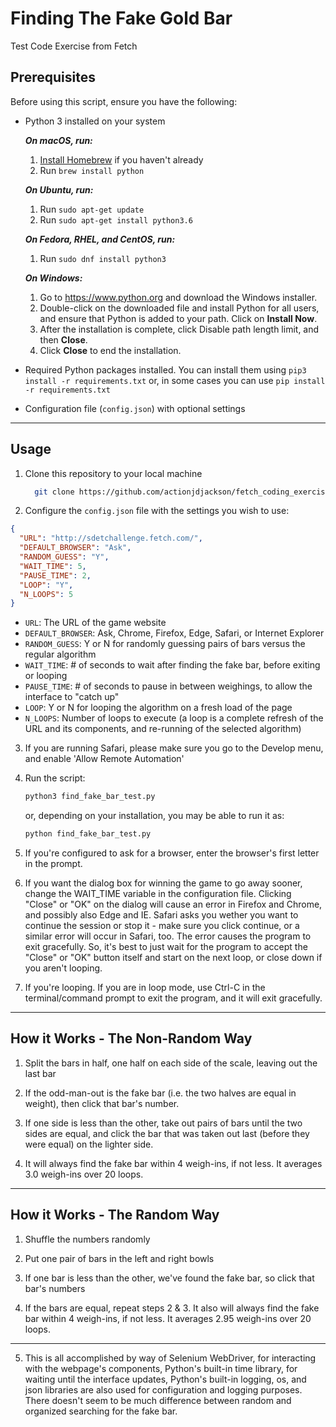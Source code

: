 # Finding The Fake Gold Bar

Test Code Exercise from Fetch

## Prerequisites

Before using this script, ensure you have the following:

- Python 3 installed on your system

    ***On macOS, run:***
    1. [Install Homebrew](https://brew.sh/#install) if you haven't already
    2. Run `brew install python`

    ***On Ubuntu, run:***
    1. Run `sudo apt-get update`
    2. Run `sudo apt-get install python3.6`

    ***On Fedora, RHEL, and CentOS, run:***
    1. Run `sudo dnf install python3`

    ***On Windows:***
    1. Go to <https://www.python.org> and download the Windows installer.
    2. Double-click on the downloaded file and install Python for all users,
    and ensure that Python is added to your path. Click on **Install Now**.
    3. After the installation is complete, click Disable path length limit,
    and then **Close**.
    4. Click **Close** to end the installation.

- Required Python packages installed. You can install them using `pip3 install -r requirements.txt` or, in some cases you can use `pip install -r requirements.txt`

- Configuration file (`config.json`) with optional settings

---

## Usage

1. Clone this repository to your local machine
    ```bash
      git clone https://github.com/actionjdjackson/fetch_coding_exercise
    ```
2. Configure the `config.json` file with the settings you wish to use:
  ```json
  {
    "URL": "http://sdetchallenge.fetch.com/",
    "DEFAULT_BROWSER": "Ask",
    "RANDOM_GUESS": "Y",
    "WAIT_TIME": 5,
    "PAUSE_TIME": 2,
    "LOOP": "Y",
    "N_LOOPS": 5
  }
  ```
  - `URL`: The URL of the game website
  - `DEFAULT_BROWSER`: Ask, Chrome, Firefox, Edge, Safari, or Internet Explorer
  - `RANDOM_GUESS`: Y or N for randomly guessing pairs of bars versus the regular algorithm
  - `WAIT_TIME`: # of seconds to wait after finding the fake bar, before exiting or looping
  - `PAUSE_TIME`: # of seconds to pause in between weighings, to allow the interface to "catch up"
  - `LOOP`: Y or N for looping the algorithm on a fresh load of the page
  - `N_LOOPS`: Number of loops to execute (a loop is a complete refresh of the URL and its components, and re-running of the selected algorithm)

3. If you are running Safari, please make sure you go to the Develop menu, and enable 'Allow Remote Automation'

4. Run the script:
    ```bash
    python3 find_fake_bar_test.py
    ```
    or, depending on your installation, you may be able to run it as:
    ```bash
    python find_fake_bar_test.py
    ```
5. If you're configured to ask for a browser, enter the browser's first letter in the prompt.

6. If you want the dialog box for winning the game to go away sooner, change the WAIT_TIME variable in the configuration file. Clicking "Close" or "OK" on the dialog will cause an error in Firefox and Chrome, and possibly also Edge and IE. Safari asks you wether you want to continue the session or stop it - make sure you click continue, or a similar error will occur in Safari, too. The error causes the program to exit gracefully. So, it's best to just wait for the program to accept the "Close" or "OK" button itself and start on the next loop, or close down if you aren't looping.

7. If you're looping. If you are in loop mode, use Ctrl-C in the terminal/command prompt to exit the program, and it will exit gracefully.

---

## How it Works - The Non-Random Way

1. Split the bars in half, one half on each side of the scale, leaving out the last bar

2. If the odd-man-out is the fake bar (i.e. the two halves are equal in weight),
    then click that bar's number.

3. If one side is less than the other, take out pairs of bars until the two
    sides are equal, and click the bar that was taken out last (before they were
    equal) on the lighter side.

4. It will always find the fake bar within 4 weigh-ins, if not less. It averages 3.0 weigh-ins over 20 loops.

---

## How it Works - The Random Way

1. Shuffle the numbers randomly

2. Put one pair of bars in the left and right bowls

3. If one bar is less than the other, we've found the fake bar, so click that bar's numbers

4. If the bars are equal, repeat steps 2 & 3. It also will always find the fake bar within 4 weigh-ins, if not less. It averages 2.95 weigh-ins over 20 loops.

---

5. This is all accomplished by way of Selenium WebDriver, for interacting with
    the webpage's components, Python's built-in time library, for waiting
    until the interface updates, Python's built-in logging, os, and json libraries
    are also used for configuration and logging purposes. There doesn't seem to be much difference between random and organized searching for the fake bar.
